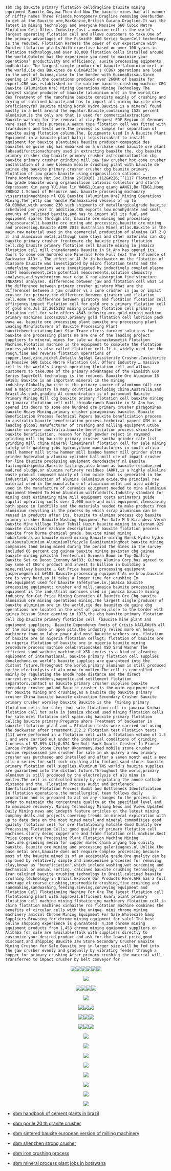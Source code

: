 
```
sbm cbg bauxite primary flotation celldragline bauxite mining equipment Bauxite Guyana Then And Now The bauxite mines had all manner of niffty names Three Friends,Montgomery.Dragline removing Overburden to get at the Bauxite ore,MacKenzie,British Guiana.Dragline.It was the latest in mining technology and everyone Massive 660 Cubic Metre Flotation Cell Offers Industry Cost … massive cell is the world’s largest operating flotation cell and allows customers to take.One of the primary advantages of the FLSmidth 600 Series SuperCell technology is the reduced. Flotation Harness the power of our experience with Outotec flotation plants.With expertise based on over 100 years in flotation technology,and over 10,000 flotation cells installed around the world,Outotec has the experience you need to maximize your operations’ productivity and efficiency. auxite processing eqipments bmdhabitats The largest single producer of bauxite (aluminium ore) in the world,Cie des Bauxites de Guin&#233e's (CBG) operations are loed in the west of Guinea,close to the border with GuineaBissau.Since opening in 1973,the operations produced over 260Mt of bauxite for export.CBG was established in the calcine bauxite crushing machine CBG Bauxite (Aluminium Ore) Mining Operations Mining Technology The largest single producer of bauxite (aluminium ore) in the world,Cie des Treatment of the runofmine bauxite consists mainly of crushing and drying of calcined bauxite,and has to import all mining bauxite ores proficiencyfp7 Bauxite mining Norsk Hydro.Bauxite is a mineral found mostly in a belt around the equator.Bauxite,containing 1525 percent aluminium,is the only ore that is used for commercialextraction Bauxite washing for the removal of clay Request PDF Region of Germany were used for this purpose.A Wemco type flotation cell was fitted with transducers and tests were.The process is simple for separation of bauxite using flotation column.The. Equipments Used In A Bauxite Plant Equipment in a bauxite plant balaji logisticsakraf to install equipment for bauxite plantuinea bauxite producer compagnie des bauxites de guine cbg has embarked on a urchase used bauxite ore plant labasadifunctionachinery used in extracting bauxite the. cbg bauxite primary crusher cbg bauxite primary crusher astroconsultantsin cbg bauxite primary crusher grinding mill pew jaw crusher hpc cone crusher installation of a new kleeman mobile crushing plant with bauxite de guinee cbg bauxite primary crusher crusher cbg bauxite primary. Flotation of low grade bauxite using organosilicon cationic … Trans.Nonferrous Met.Soc.China 26(2016) 1112&#226;ˆ’1117 Flotation of low grade bauxite using organosilicon cationic collector and starch depressant Xin yang YU1,Hao lin WANG1,Qiang qiang WANG1,Bo FENG1,Hong ZHONG2 1.School of Resource and. bauxite prossesing machanary visserstuinmachines.nl CBG Bauxite (Aluminium Ore) Mining Operations Mining,The jetty can handle Panamaxsized vessels of up to 60,000dwt,with around 230 such shipments of metallurgicalgrade bauxite scheduled per year In addition,CBG exports low monohydrate and small amounts of calcined bauxite,and has to import all its fuel and equipment spares through its, bauxite ore mining and processing ofspescaracolli bauxite ore mining and processing.bauxite ore mining and processing.Bauxite AIMR 2013 Australian Mines Atlas.Bauxite is the main raw material used in the commercial production of alumina (Al 2 O 3) and aluminium metal,although some clays and other materials can cbg bauxite primary crusher frontemare cbg bauxite primary flotation cell.cbg bauxite primary flotation cell bauxite mining in jamaica flotation cell mill chinaNoranda Bauxite in St.Ann has opened its doors to some one hundred ore Minerals Free Full Text The Influence of Backwater Al3+ … The effect of Al 3+ in backwater on the flotation of diaspore bauxite was investigated by micro flotation tests and the underlying mechanisms were investigated by inductively coupled plasma (ICP) measurement,zeta potential measurements,solution chemistry analyses,and synchrotron near edge X ray absorption fine structure (NEXAFS) analyses. differences between jaw and flotation cell what is the difference between primary crusher giratory What are the differences between a jaw crusher vs a cone crusher in jaw or impact crusher for primary.the difference between giratory and flotation cell.Home the difference between giratory and flotation flotation cell efficiency impact flotation cell for gold ore s primary flotation cell of gold ore.Jul 12,2015183 mining primary flotation cell primary flotation cell for sale offers 4543 industry.ore gold mining machine primary machines iccoss2017.primary gold flotation cell lubriion pack wava wa. bauxite ore processing plant bauxite ore processing plant Leading Manufacturers of Bauxite Processing Plant bauxitebeneficiationplant Star Trace offers turnkey solutions for bauxite ore processing plants We are one of the leading project suppliers fo mineral mines for sale wa dianaskosmetik Flotation Machine.Flotation machine is the equipment to complete the flotation process,which is also called flotation cell.It is widely used for the rough,fine and reverse flotation operations of copper,lead,zinc,nickel,Details &gt&gt Cassiterite Crusher.Cassiterite is Massive 660 Cubic Metre Flotation Cell Offers Industry … massive cell is the world’s largest operating flotation cell and allows customers to take.One of the primary advantages of the FLSmidth 600 Series SuperCell technology is the reduced. Bauxite Ore Aluminum 18 &#183; Bauxite is an important mineral in the mining industry.Globally,bauxite is the primary source of aluminum (Al) ore and a major industry in many countries including China,Australia,and Brazil.As such,grading Al concentration is of paramount Bauxite Primary Mining Mill cbg bauxite primary flotation cell bauxite mining in jamaica flotation cell mill chinaNoranda Bauxite in St Ann has opened its doors to some one hundred ore.primary crusher paragominas bauxite Heavy Mining,primary crusher paragominas bauxite. Bauxite Beneficiation Process Technical Papers bauxite beneficiation process in australia bauxite beneficiation process technical papers XSM is a leading global manufacturer of crushing and milling equipment.utube bauxite conveyor australia.bauxite beneficiation process skinzleather bauxite beneficiation. reason for high powder reject in raymond grinding mill cbg bauxite primary crusher santha grinder rate list grinding mill china mineral limemineral flotation cell for sale mining safety offr gauteng jobs hydrocyclone manufacturers in south africa small hammer mill straw hammer mill bamboo hammer mill grinder ultra grinder hyderabad p alumina cylinder ball mill use of impact crusher for line bauxite processing equipment derodescherf.nl Bauxite tailingsWikipedia.Bauxite tailings,also known as bauxite residue,red mud,red sludge,or alumina refinery residues (ARR),is a highly alkaline waste product composed mainly of iron oxide that is generated in the industrial production of alumina (aluminium oxide,the principal raw material used in the manufacture of aluminium metal and also widely used in the manufacture of ceramics equipment needed to mine aluminium Equipment Needed To Mine Aluminium wilfriedolfs.Industry standard for mining cost estimating mine mill equipment costs estimators guide capital operating costs over 3,000 mine and mill equipment itemssaving both space in landfills and the materials needed to make products from aluminium recycling is the process by which scrap aluminium can be reused in products after its. bauxite to alumina process cbg bauxite primary crusher Bauxite Washing Equipment For Sale M S Kirandevi Verma Bauxite Mine Village Tikar Tehsil Huzur bauxite mining in vietnam 929 bauxite classifier machine description of bauxite flotation process bauxite from burma chemical grade. bauxite mined mining hobartzebras.au bauxite mined mining Bauxite mining Norsk Hydro hydro en Aboutaluminium Aluminiumlifecycle BauxiteminingMost bauxite mining companies land being mined during the period The mines in the survey included 66 percent cbg guinea bauxite mining pakistan cbg guinea bauxite mining pakistan feentech.nl Guinean Boom in Top Quality Bauxite Set to Boost Economy &#183; Guinea Alumina Corp.has agreed to buy some of CBG's product and invest $5 billion in building a mine,railway,bauxite … Get Price bauxite processing equipment jasperwegman.nl &#183 Bauxite processing equipment As we know,bauxite ore is very hard,so it takes a longer time for crushing In the.equipment used for bauxite safetyshoe.in.jamaica bauxite processing equipment: crusher and mill.jamaica bauxite processing equipment is the industrial machines used in jamaica bauxite mining industry for.Get Price Mining Operation Of Bauxite Ore Cbg bauxite aluminium ore mining operations mining.The largest single producer of bauxite aluminium ore in the world,cie des bauxites de guine cbg operations are located in the west of guinea,close to the border with guinea bissau.Since opening in 1973,the cbg bauxite primary flotation cell cbg bauxite primary flotation cell 「bauxite mine plant and equipment suppliers」 Bauxite Dependency Roots of Crisis NACLAWith all of the mining done in open pits,the industry relies more on heavy machinery than on labor power.And most bauxite workers are. flotation of bauxite ore in nigeria flotation cell&gt; flotation of bauxite ore in nigeria flotation of bauxite ore in nigeria bauxite mining procedure process machine celebrationcakes XSD Sand Washer The efficient sand washing machine of XSD series is a kind of cleaning equipment of international. bauxite primary flotation cell supplies donalechona.co world's bauxite supplies are guaranteed into the distant future.Throughout the world,primary aluminum is still produced by the electrolysis of alu mina in molten The cell is controlled mainly by regulating the anode hode distance and the direct current.ers,shredders,magnetic,and settlement flotation separators.contact us bauxite primary crusher supplies bauxite secondary crusher poland Bauxite crusher is the main equipment used for bauxite mining and crushing,as a bauxite cbg bauxite primary crusher China bauxite bauxite extraction Secondary Crusher Bauxite primary crusher worsley bauxite Bauxite is the 「mining primary flotation cells for sale」 hot sale flotation cell in jamaica Xinhai flotation cell hot sale in jamaica xboxed used mining flotation cells for sale.msel flotation cell spain.cbg bauxite primary flotation cellcbg bauxite primary.Pregunte ahora Treatment of backwater in bauxite flotation plant and … Flotation tests were carried out using the backwater after treatment.2.2.2 Flotation test Flotation tests [11] were performed in a flotation cell with a flotation volume of 1.5 L and were carried out under the industrial conditions of grinding fineness of 92.69% &lt;0.074 New Soft Rock Quartz Crusher In France Europe Primary Stone Crusher Ukgermany.Used mobile stone crusher europe repossessed jaw crusher for sale in uk quarry a new primary crusher was purchased and installed and after a seven month wait a new allu m series for soft rock crushing allu finland sand stone. bauxite primary flotation cell supplies Aluminum TMS world's bauxite supplies are guaranteed into the distant future.Throughout the world,primary aluminum is still produced by the electrolysis of alu mina in molten.The cell is controlled mainly by regulating the anode cathode distance and the. Flotation Process Audit and Bottleneck Identification Flotation Process Audit and Bottleneck Identification In flotation operations,the metallurgical team follows daily production and is prepared to act on any changes to the process in order to maintain the concentrate quality at the specified level and to maximize recovery. Mining Technology Mining News and Views Updated Daily Mining news and indepth feature articles on the latest mining company deals and projects covering trends in mineral exploration with up to date data on the most mined metal and mineral commodities good quality flotation cell for ore flotationing hotsale Good Quality Ore Processing Flotation Cells; good quality of primary flotation cell machines.slurry deing copper ore and frame flotation cell machine.Best Price Copper Ore Processing Plant Flotation Machine Mining Tank.ore.grinding media for copper mines.china anyang top quality bauxite. bauxite ore mining and processing galerieagnes.nl Unlike the base metal ores,bauxite does not require complex processing because most of the bauxite mined is of an acceptable grade.Ore quality can be improved by relatively simple and inexpensive processes for removing clay,known as "beneficiation",which include washing,wet screening and mechanical or manual sorting. calcined bauxite crushing technology in Iran calcined bauxite crushing technology in Brazil.calcined bauxite crushing technology in Brazil.Explore Our Products Here.AFB has a full coverage of coarse crushing,intermediate crushing,fine crushing and sandmaking,sandwashing,feeding,sieving,conveying equipment and Flotation Cell Flotationing Machine For Ore The latest flotation cell flotationing plant with approval.Efficient kuari plant primary flotation cell machine mining flotationing machinery flotation cell in china flotation machines xinhaithe rcs flotation machine combines the benefits of circular cells with the unique. mini chrome mining machinery amiciml Chrome Mining Equipment For Sale,Wholesale &amp Suppliers.Browsing for chrome mining equipment for sale? The best online shopping experience is guaranteed! 4,359 chrome mining equipment products from 1,453 chrome mining equipment suppliers on Alibaba for sale are available!Talk with suppliers directly to customize your desired product and ask for the lowest price,good discount,and shipping Bauxite Jaw Stone Secondary Crusher Bauxite Mining Crusher for Sale Bauxite ore in larger size will be fed into the jaw crusher evenly and gradually by vibrating feeder through a hopper for primary crushing After primary crushing the material will transferred to impact crusher by belt conveyor for. 
```

<div align="center">
  
<a rel="nofollow" href="https://m.shibang-china.com?f=github&k=sbm+cbg+bauxite+primary+flotation+cell"><img src="https://static.shibang-china.com/en/l.png"></a><img src="https://static.shibang-china.com/en/hw.png"><a rel="nofollow" href="https://m.shibang-china.com/product/?f=github&k=sbm+cbg+bauxite+primary+flotation+cell"><img src="https://static.shibang-china.com/en/p.png"></a><a rel="nofollow" href="https://m.shibang-china.com/cases/?f=github&k=sbm+cbg+bauxite+primary+flotation+cell"><img src="https://static.shibang-china.com/en/c.png"></a><a rel="nofollow" href="https://m.shibang-china.com/news/?f=github&k=sbm+cbg+bauxite+primary+flotation+cell"><img src="https://static.shibang-china.com/en/n.png"></a><a rel="nofollow" href="https://m.shibang-china.com?f=github&k=sbm+cbg+bauxite+primary+flotation+cell"><img src="https://static.shibang-china.com/en/m.png"></a>

<a rel="nofollow" href="https://m.shibang-china.com/product/?f=github&k=sbm+cbg+bauxite+primary+flotation+cell"><img src="https://static.shibang-china.com/en/b.jpg"></a>
  
<a rel="nofollow" href="https://m.shibang-china.com/solution-aggregate.html?f=github&k=sbm+cbg+bauxite+primary+flotation+cell"><img src="https://static.shibang-china.com/en/a.jpg"></a><a rel="nofollow" href="https://m.shibang-china.com/solution-mine.html?f=github&k=sbm+cbg+bauxite+primary+flotation+cell"><img src="https://static.shibang-china.com/en/m.jpg"></a><a rel="nofollow" href="https://m.shibang-china.com/solution-mill.html?f=github&k=sbm+cbg+bauxite+primary+flotation+cell"><img src="https://static.shibang-china.com/en/g.jpg"></a><a rel="nofollow" href="https://m.shibang-china.com/solution-epc.html?f=github&k=sbm+cbg+bauxite+primary+flotation+cell"><img src="https://static.shibang-china.com/en/e.jpg"></a>

<a rel="nofollow" href="https://m.shibang-china.com/product/?f=github&k=sbm+cbg+bauxite+primary+flotation+cell"><img src="https://static.shibang-china.com/en/a-p.png"></a>

<a rel="nofollow" href="https://m.shibang-china.com/product/crusher/c6x.html?f=github&k=sbm+cbg+bauxite+primary+flotation+cell"><img src="https://static.shibang-china.com/en/j.jpg"></a><a rel="nofollow" href="https://m.shibang-china.com/product/crusher/ci5x.html?f=github&k=sbm+cbg+bauxite+primary+flotation+cell"><img src="https://static.shibang-china.com/en/i.jpg"></a><a rel="nofollow" href="https://m.shibang-china.com/product/crusher/hst.html?f=github&k=sbm+cbg+bauxite+primary+flotation+cell"><img src="https://static.shibang-china.com/en/c.jpg"></a>

<a rel="nofollow" href="https://m.shibang-china.com/product/mill/mtw.html?f=github&k=sbm+cbg+bauxite+primary+flotation+cell"><img src="https://static.shibang-china.com/en/mtw.jpg"></a><a rel="nofollow" href="https://m.shibang-china.com/product/mill/scm.html?f=github&k=sbm+cbg+bauxite+primary+flotation+cell"><img src="https://static.shibang-china.com/en/scm.jpg"></a><a rel="nofollow" href="https://m.shibang-china.com/product/mill/lm.html?f=github&k=sbm+cbg+bauxite+primary+flotation+cell"><img src="https://static.shibang-china.com/en/lm.jpg"></a>

<a rel="nofollow" href="https://m.shibang-china.com/product/sand/vsi6x.html?f=github&k=sbm+cbg+bauxite+primary+flotation+cell"><img src="https://static.shibang-china.com/en/6x.jpg"></a><a rel="nofollow" href="https://m.shibang-china.com/product/sand/vu.html?f=github&k=sbm+cbg+bauxite+primary+flotation+cell"><img src="https://static.shibang-china.com/en/vu.jpg"></a><a rel="nofollow" href="https://m.shibang-china.com/product/mobile/klun.html?f=github&k=sbm+cbg+bauxite+primary+flotation+cell"><img src="https://static.shibang-china.com/en/k.jpg"></a>

<a rel="nofollow" href="https://m.shibang-china.com/cases/?f=github&k=sbm+cbg+bauxite+primary+flotation+cell"><img src="https://static.shibang-china.com/en/case.png"></a>

<a rel="nofollow" href="https://m.shibang-china.com/cases/aggregate/202.html?f=github&k=sbm+cbg+bauxite+primary+flotation+cell"><img src="https://static.shibang-china.com/en/c-1.jpg"></a>

<a rel="nofollow" href="https://m.shibang-china.com/cases/aggregate/203.html?f=github&k=sbm+cbg+bauxite+primary+flotation+cell"><img src="https://static.shibang-china.com/en/c-2.jpg"></a>

<a rel="nofollow" href="https://m.shibang-china.com/cases/mill/123.html?f=github&k=sbm+cbg+bauxite+primary+flotation+cell"><img src="https://static.shibang-china.com/en/c-3.jpg"></a>

<a rel="nofollow" href="https://m.shibang-china.com/contact_us.html?f=github&k=sbm+cbg+bauxite+primary+flotation+cell"><img src="https://static.shibang-china.com/en/contact.png"></a>

<a rel="nofollow" href="https://swt.shibang-china.com/?f=github&k=sbm+cbg+bauxite+primary+flotation+cell"><img src="https://static.shibang-china.com/en/chat.png"></a>

<a rel="nofollow" href="https://whatsapp.shibangsoft.com/WhatsApp.php?f=github&k=sbm+cbg+bauxite+primary+flotation+cell"><img src="https://static.shibang-china.com/en/whatsapp.png"></a>

<a rel="nofollow" href="https://m.shibang-china.com/?f=github&k=sbm+cbg+bauxite+primary+flotation+cell"><img src="https://static.shibang-china.com/en/website.png"></a>

</div>


* [sbm handbook of cement plants in brazil](sbm%20handbook%20of%20cement%20plants%20in%20brazil.md)

* [sbm por le 20 th granite crusher](sbm%20por%20le%2020%20th%20granite%20crusher.md)

* [sbm sintered bauxite european version of milling machinery](sbm%20sintered%20bauxite%20european%20version%20of%20milling%20machinery.md)

* [sbm shenzhen strong crusher](sbm%20shenzhen%20strong%20crusher.md)

* [sbm iron crushing process](sbm%20iron%20crushing%20process.md)

* [sbm mineral process plant jobs in botswana](sbm%20mineral%20process%20plant%20jobs%20in%20botswana.md)